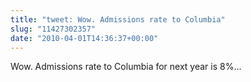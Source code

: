```yaml
---
title: "tweet: Wow. Admissions rate to Columbia"
slug: "11427302357"
date: "2010-04-01T14:36:37+00:00"
---
```

Wow. Admissions rate to Columbia for next year is 8%...